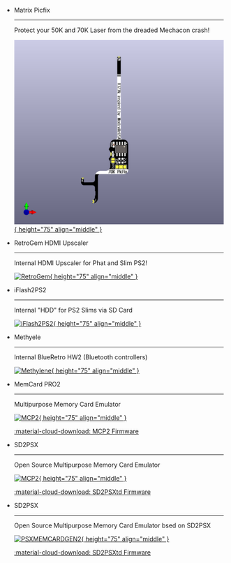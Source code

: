 <div class="grid cards" markdown>

-   Matrix Picfix

    ---

    Protect your 50K and 70K Laser from the dreaded Mechacon crash!

    [![Matrix PicFix](assets/picfix/SCPH-700XX/PicFix_V5_Thin.png){ height="75" align="middle" }](https://ps2modchiptutorials.com/misc/picfix)


-   RetroGem HDMI Upscaler

    ---

    Internal HDMI Upscaler for Phat and Slim PS2!

    [![RetroGem](https://static.wixstatic.com/media/eead71_9cf7b186f624440c9f5fe2e4509068c8~mv2.jpg/v1/fill/w_941,h_551,al_c,q_85,usm_0.66_1.00_0.01,enc_avif,quality_auto/eead71_9cf7b186f624440c9f5fe2e4509068c8~mv2.jpg){ height="75" align="middle" }](https://www.pixelfx.co/hdmi-retro-gem)


-   iFlash2PS2

    ---

    Internal "HDD" for PS2 Slims via SD Card

    [![iFlash2PS2](https://i0.wp.com/arthrimus.com/wp-content/uploads/2024/05/Installation.jpg?fit=1920%2C1920&ssl=1){ height="75" align="middle" }](https://arthrimus.com/product/iflash2ps2-flex-kit/)


-   Methyele

    ---

    Internal BlueRetro HW2 (Bluetooth controllers)

    [![Methylene](https://gusse.in/uploads/2023/08/image.png){ height="75" align="middle" }](https://gusse.in/shop/)


-   MemCard PRO2

    ---

    Multipurpose Memory Card Emulator

    [![MCP2](https://cdn11.bigcommerce.com/s-l8hbi0olq7/images/stencil/1280x1280/products/474/2111/iso-console__25786.1699006494.jpg){ height="75" align="middle" }](https://8bitmods.com/memcard-pro2-for-ps2-and-ps1-charcoal-black/)

    [:material-cloud-download: MCP2 Firmware](https://install.appcenter.ms/orgs/beta-ucu9/apps/memcard-pro2/distribution_groups/public)


-   SD2PSX

    ---

    Open Source Multipurpose Memory Card Emulator

    [![MCP2](https://sd2psx.net/assets/images/sd2psx.jpg){ height="75" align="middle" }](https://sd2psx.net/)

    [:material-cloud-download: SD2PSXtd Firmware](https://sd2psxtd.github.io/)


-   SD2PSX

    ---

    Open Source Multipurpose Memory Card Emulator bsed on SD2PSX

    [![PSXMEMCARDGEN2](https://www.bitfunx.com/wp-content/uploads/2024/12/PsxMemCard-Gen2-4-600x600.jpg){ height="75" align="middle" }](https://www.bitfunx.com/product/psxmemcard-gen2-memory-card-for-playstation1-ps-one-playstation2-game-consoles/)

    [:material-cloud-download: SD2PSXtd Firmware](https://sd2psxtd.github.io/)


</div>
